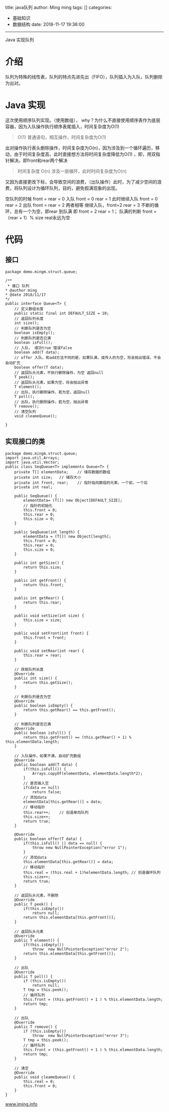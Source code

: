 title: java队列
author: Ming ming
tags: []
categories:
  - 基础知识
  - 数据结构
date: 2018-11-17 19:36:00
---
Java 实现队列
# 介绍
队列为特殊的线性表，队列的特点先进先出（FIFO），队列插入为入队，队列删除为出对。
# Java 实现
这次使用顺序队列实现。（使用数组），
why？为什么不直接使用顺序表作为底层容器，因为入队操作执行顺序表尾插入，时间复杂度为O(1)
> O(1) 普通语句，相互操作，时间复杂度为O(1)

出对操作执行表头删除操作，时间复杂度为O(n)，因为涉及到一个循环遍历，移动，由于时间复杂度高，此时直接想方法将时间复杂度降低为O(1) ，即，用双指针解决。即front和rear两个解决
> 时间复杂度 O(n) 涉及一层循环，此时时间复杂度为O(n)

又因为直接更改下标，会导致空间的浪费，（出队操作）此时，为了减少空间的浪费，将队列设计为循环队列，目的，避免假满现象的出现。

空队列的时候 front = rear = 0 
入队 front = 0 rear = 1
此时继续入队 front = 0 rear = 2
出队 front = rear = 2 两者相等
继续入队，front=2 rear = 3
不断的循环，总有一个为空，即rear
到队满 即 front = 2 rear = 1；
队满的判断  front = （rear + 1）% size 
real永远为空
# 代码
## 接口
```
package demo.mingm.struct.queue;

/**
 * 接口 队列
* @author ming
* @date 2018/11/17
*/
public interface Queue<T> {
	// 定义数组长度
	public static final int DEFAULT_SIZE = 10;
	// 返回队列长度
	int size();
	// 判断队列是否为空
	boolean isEmpty();
	// 判断队列是否已满
	boolean isFull();
	// 入队， 成功true 错误false
	boolean add(T data);
	// offer 入队，和add方法不同的是，如果队满，或传入的为空，将会抛出错误，不会自动扩充
	boolean offer(T data);
	// 返回队头元素，不执行删除操作，为空 返回null
	T peek();
	// 返回队头元素，如果为空，将会抛出异常
	T element();
	// 出队，执行删除操作，若为空，返回null
	T poll();
	// 出队，执行删除操作，若为空，抛出异常
	T remove();
	// 清空队列
	void cleameQueue();
	
}
```
## 实现接口的类
```
package demo.mingm.struct.queue;
import java.util.Arrays;
import java.util.Vector;
public class SeqQueue<T> implements Queue<T> {
	private T[] elementData;	// 储存数据的数组
	private int size;	// 储存大小
	private int front, rear;	// 指针指向数组的元素，一个前，一个后
	private int real;
	
	public SeqQueue() {
		elementData= (T[]) new Object[DEFAULT_SIZE];
		// 指针的初始化
		this.front = 0;
		this.rear = 0;
		this.size = 0;
	}
	
	public SeqQueue(int length) {
		elementData = (T[]) new Object[length];
		this.front = 0;
		this.rear = 0;
		this.size = 0;
	}
	
	public int getSize() {
		return this.size;
	}
	
	public int getFront() {
		return this.front;
	}
	
	public int getRear() {
		return this.rear;
	}
	
	public void setSize(int size) {
		this.size = size;
	}
	
	public void setFront(int front) {
		this.front = front;
	}
	
	public void setRear(int rear) {
		this.rear = rear;
	}
	
	// 获取队列长度
	@Override
	public int size() {
		return this.getSize();
	}

	// 判断队列是否为空
	@Override
	public boolean isEmpty() {
		return this.getRear() == this.getFront();
	}
	
	// 判断队列是否已满
	@Override
	public boolean isFull() {
		return this.getFront() == (this.getRear() + 1) % this.elementData.length;
	}
	
	// 入队操作，如果不满，自动扩充数组
	@Override
	public boolean add(T data) {
		if(this.isFull()) {
			Arrays.copyOf(elementData, elementData.length*2);
		}
		// 是否插入空
		if(data == null)
			return false;
		// 添加data
		elementData[this.getRear()] = data;
		// 移动指针
		this.rear++;	// 创造单向队列
		this.size++;
		return true;
	}

	@Override
	public boolean offer(T data) {
		if(this.isFull() || data == null) {
			throw new NullPointerException("error 1");
		}
		// 添加data
		this.elementData[this.getRear()] = data;
		// 移动指针
		this.real = (this.real + 1)%elementData.length;	// 创造循环队列
		this.size++;
		return true;
	}

	// 返回队头元素，不删除
	@Override
	public T peek() {
		if(this.isEmpty())
			return null;
		return this.elementData[this.getFront()];
	}

	// 返回队头元素
	@Override
	public T element() {
		if(this.isEmpty())
			throw  new NullPointerException("error 2");
		return this.elementData[this.getFront()];
	}

	// 出队
	@Override
	public T poll() {
		if (this.isEmpty())
			return null;
		T tmp = this.peek();
		// 循环队列
		this.front = (this.getFront() + 1 ) % this.elementData.length;
		return tmp;
	}

	// 出队
	@Override
	public T remove() {
		if (this.isEmpty())
			throw  new NullPointerException("error 3");
		T tmp = this.peek();
		// 循环队列
		this.front = (this.getFront() + 1 ) % this.elementData.length;
		return tmp;
	}

	// 清空
	@Override
	public void cleameQueue() {
		this.real = 0;
		this.front = 0;
	}
}

```
www.iming.info